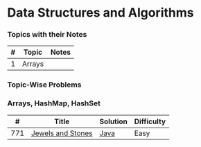
Data Structures and Algorithms
========

### Topics with their Notes

|  #  | Topic | Notes |
| --- | ----- | ----- | 
|  1  | Arrays |

### Topic-Wise Problems

### Arrays, HashMap, HashSet

|  #  | Title | Solution | Difficulty |
| --- | ----- | -------- | ---------- |
| 771 | [Jewels and Stones](https://leetcode.com/problems/jewels-and-stones/description/) | [Java](./Code/Java/0771-jewels-and-stones.java) | Easy |